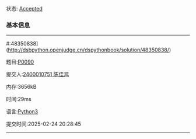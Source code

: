 状态: [Accepted](http://dsbpython.openjudge.cn/dspythonbook/solution/48350838/)

### 基本信息

---

#:48350838](http://dsbpython.openjudge.cn/dspythonbook/solution/48350838/)

题目:[P0090](http://dsbpython.openjudge.cn/dspythonbook/P0090/)

提交人:[2400010751 陈佳鸿](http://openjudge.cn/user/1458628/in/group-491/)

内存:3656kB

时间:29ms

语言:[Python3](http://dsbpython.openjudge.cn/dspythonbook/solution/48350838/)

提交时间:2025-02-24 20:28:45

---





